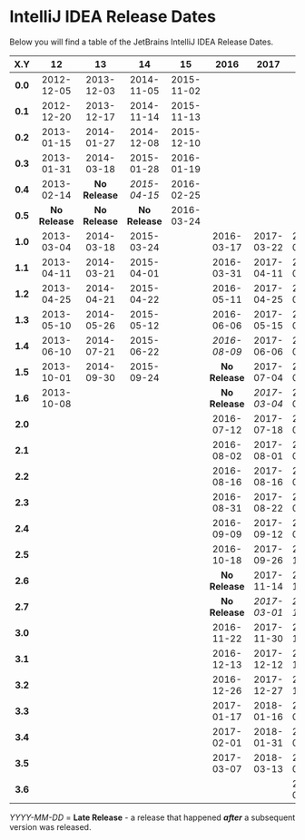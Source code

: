 # IntelliJ IDEA Release Dates
Below you will find a table of the JetBrains IntelliJ IDEA Release Dates.

|   X.Y   |       12       |       13       |       14       |       15       |      2016      |      2017      |      2018      |      2019      |      2020      |
|:-------:|:--------------:|:--------------:|:--------------:|:--------------:|:--------------:|:--------------:|:--------------:|:--------------:|:--------------:|
| **0.0** |   2012-12-05   |   2013-12-03   |   2014-11-05   |   2015-11-02   |                |                |                |                |                |
| **0.1** |   2012-12-20   |   2013-12-17   |   2014-11-14   |   2015-11-13   |                |                |                |                |                |
| **0.2** |   2013-01-15   |   2014-01-27   |   2014-12-08   |   2015-12-10   |                |                |                |                |                |
| **0.3** |   2013-01-31   |   2014-03-18   |   2015-01-28   |   2016-01-19   |                |                |                |                |                |
| **0.4** |   2013-02-14   | **No Release** |  _2015-04-15_  |   2016-02-25   |                |                |                |                |                |
| **0.5** | **No Release** | **No Release** | **No Release** |   2016-03-24   |                |                |                |                |                |
| **1.0** |   2013-03-04   |   2014-03-18   |   2015-03-24   |                |   2016-03-17   |   2017-03-22   |   2018-03-27   |   2019-03-27   |   2020-04-08   |
| **1.1** |   2013-04-11   |   2014-03-21   |   2015-04-01   |                |   2016-03-31   |   2017-04-11   |   2018-04-10   |   2019-04-16   |   2020-04-29   |
| **1.2** |   2013-04-25   |   2014-04-21   |   2015-04-22   |                |   2016-05-11   |   2017-04-25   |   2018-04-24   |   2019-05-07   |   2020-06-02   |
| **1.3** |   2013-05-10   |   2014-05-26   |   2015-05-12   |                |   2016-06-06   |   2017-05-15   |   2018-05-08   |   2019-05-27   |   2020-07-07   |
| **1.4** |   2013-06-10   |   2014-07-21   |   2015-06-22   |                |   _2016-08-09_ |   2017-06-06   |   2018-05-21   |   2019-07-29   |   2020-07-21   |
| **1.5** |   2013-10-01   |   2014-09-30   |   2015-09-24   |                | **No Release** |   2017-07-04   |   2018-06-13   |                | **No Release** |
| **1.6** |   2013-10-08   |                |                |                | **No Release** |  _2017-03-04_  |   2018-07-12   |                | **No Release** |
| **2.0** |                |                |                |                |   2016-07-12   |   2017-07-18   |   2018-07-24   |   2019-07-23   |   2020-07-27   |
| **2.1** |                |                |                |                |   2016-08-02   |   2017-08-01   |   2018-08-06   |   2019-08-21   |   2020-08-24   |
| **2.2** |                |                |                |                |   2016-08-16   |   2017-08-16   |   2018-08-20   |   2019-09-06   |   2020-09-14   |
| **2.3** |                |                |                |                |   2016-08-31   |   2017-08-22   |   2018-09-03   |   2019-09-24   |   2020-10-05   |
| **2.4** |                |                |                |                |   2016-09-09   |   2017-09-12   |   2018-09-17   |   2019-10-28   |                |
| **2.5** |                |                |                |                |   2016-10-18   |   2017-09-26   |   2018-10-16   |                |                |
| **2.6** |                |                |                |                | **No Release** |   2017-11-14   |   2018-11-13   |                |                |
| **2.7** |                |                |                |                | **No Release** |  _2017-03-01_  |  _2018-11-26_  |                |                |
| **3.0** |                |                |                |                |   2016-11-22   |   2017-11-30   |   2018-11-20   |   2019-11-27   |                |
| **3.1** |                |                |                |                |   2016-12-13   |   2017-12-12   |   2018-12-05   |   2019-12-17   |                |
| **3.2** |                |                |                |                |   2016-12-26   |   2017-12-27   |   2018-12-18   |   2020-01-20   |                |
| **3.3** |                |                |                |                |   2017-01-17   |   2018-01-16   |   2019-01-09   |   2020-02-10   |                |
| **3.4** |                |                |                |                |   2017-02-01   |   2018-01-31   |   2019-01-29   |   2020-03-16   |                |
| **3.5** |                |                |                |                |   2017-03-07   |   2018-03-13   |   2019-02-25   |   2020-05-05   |                |
| **3.6** |                |                |                |                |                |                |   2019-03-26   | **No Release** |                |

_YYYY-MM-DD_ = **Late Release** - a release that happened ***after*** a subsequent version was released.
